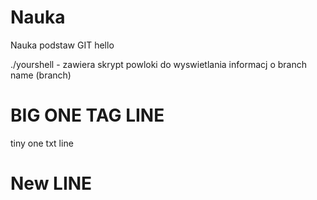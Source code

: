 # Nauka
Nauka podstaw GIT
hello

./yourshell - zawiera skrypt powloki do wyswietlania informacj o branch name (branch)

# BIG ONE TAG LINE
tiny one txt line

# New LINE
